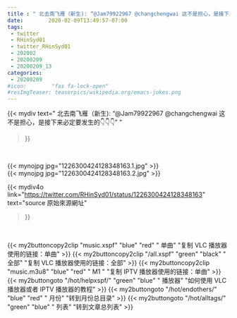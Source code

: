 ```yaml
---
title : " 北去南飞雁（新生): “@Jam79922967 @changchengwai 这不是担心，是接下来必定要发生的👇👇👇”  "
date:        2020-02-09T13:49:57-07:00
tags:
 - twitter
 - RHinSyd01
 - twitter_RHinSyd01
 - 202002
 - 20200209
 - 20200209_13
categories:
 - 20200209
#icon:        "fas fa-lock-open"
#resImgTeaser: teaserpics/wikipedia.org/emacs-jokes.png
---
```


{{< mydiv text=" 北去南飞雁（新生): “@Jam79922967 @changchengwai 这不是担心，是接下来必定要发生的👇👇👇”  "
>}}
<br>


 {{< mynojpg jpg="1226300424128348163.1.jpg" >}}<br>  {{< mynojpg jpg="1226300424128348163.2.jpg" >}}<br> 



{{< mydiv4o link="https://twitter.com/RHinSyd01/status/1226300424128348163"
text="source 原始來源網址"
>}}


<br>



{{< my2buttoncopy2clip "music.xspf"        "blue"   "red"    " 单曲"  "复制 VLC 播放器使用的链接：单曲" >}} {{< my2buttoncopy2clip "/all.xspf"         "green"  "black"  " 全部"  "复制 VLC 播放器使用的链接：全部" >}} {{< my2buttoncopy2clip "music.m3u8"        "blue"   "red"    " M1 "    "复制 IPTV 播放器使用的链接：单曲" >}} {{< my2buttongoto      "/hot/helpxspf/"    "green"  "blue"   " 播放器" "如何使用 VLC 播放器或者 IPTV 播放器的教程" >}} {{< my2buttongoto      "/hot/endothers/"   "blue"   "red"    " 月份"   "转到月份总目录" >}} {{< my2buttongoto      "/hot/alltags/"     "green"  "blue"   " 列表"   "转到文章总列表" >}} 
